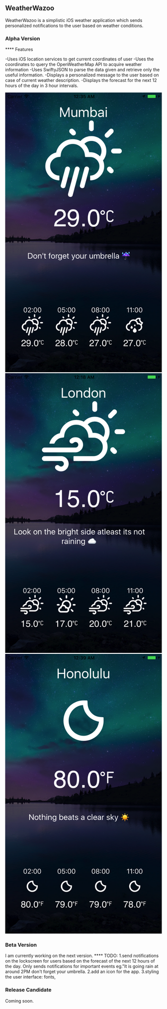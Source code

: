 ## WeatherWazoo
WeatherWazoo is a simplistic iOS weather application which sends personalized notifications to the user based on weather conditions.

### Alpha Version

**** Features

-Uses iOS location services to get current coordinates of user
-Uses the coordinates to query the OpenWeatherMap API to acquire weather information
-Uses SwiftyJSON to parse the data given and retrieve only the useful information.
-Displays a personalized message to the user based on case of current weather description.
-Displays the forecast for the next 12 hours of the day in 3 hour intervals.


![](https://github.com/RaiMoreira/WeatherWazoo-master/blob/master/Screenshots/Simulator%20Screen%20Shot%20Jul%203%2C%202017%2C%2012.35.44%20AM.png)
![Alt text](https://github.com/RaiMoreira/WeatherWazoo-master/blob/master/Screenshots/Simulator%20Screen%20Shot%20Jul%203%2C%202017%2C%2012.18.19%20AM.png)
![](https://github.com/RaiMoreira/WeatherWazoo-master/blob/master/Screenshots/Simulator%20Screen%20Shot%20Jul%203%2C%202017%2C%2012.39.19%20AM.png)

### Beta Version
I am currently working on the next version.
**** TODO:
1.send notifications on the lockscreen for users based on the forecast of the  next 12 hours of the day. Only sends notifications for important events eg."It is going rain at around 2PM don't forget your umbrella.
2.add an icon for the app.
3.styling the user interface: fonts, 


### Release Candidate
Coming soon.
